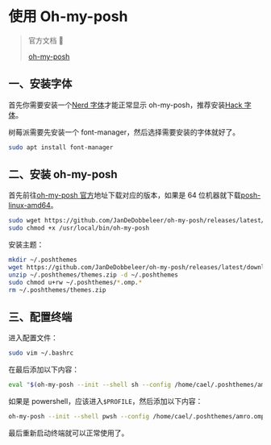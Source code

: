 # 使用 Oh-my-posh

> 官方文档 📝
>
> [oh-my-posh](https://ohmyposh.dev/docs)

## 一、安装字体

首先你需要安装一个[Nerd 字体](https://github.com/ryanoasis/nerd-fonts/releases)才能正常显示 oh-my-posh，推荐安装[Hack 字体](https://github.com/ryanoasis/nerd-fonts/releases/download/2.2.0-RC/Hack.zip)。

树莓派需要先安装一个 font-manager，然后选择需要安装的字体就好了。

```sh
sudo apt install font-manager
```

## 二、安装 oh-my-posh

首先前往[oh-my-posh 官方](https://github.com/JanDeDobbeleer/oh-my-posh/releases)地址下载对应的版本，如果是 64 位机器就下载[posh-linux-amd64](https://github.com/JanDeDobbeleer/oh-my-posh/releases/latest/download/posh-linux-amd64)。

```sh
sudo wget https://github.com/JanDeDobbeleer/oh-my-posh/releases/latest/download/posh-linux-amd64 -O /usr/local/bin/oh-my-posh
sudo chmod +x /usr/local/bin/oh-my-posh
```

安装主题：

```sh
mkdir ~/.poshthemes
wget https://github.com/JanDeDobbeleer/oh-my-posh/releases/latest/download/themes.zip -O ~/.poshthemes/themes.zip
unzip ~/.poshthemes/themes.zip -d ~/.poshthemes
sudo chmod u+rw ~/.poshthemes/*.omp.*
rm ~/.poshthemes/themes.zip
```

## 三、配置终端

进入配置文件：

```sh
sudo vim ~/.bashrc
```

在最后添加以下内容：

```sh
eval "$(oh-my-posh --init --shell sh --config /home/cael/.poshthemes/amro.omp.json)"
```

如果是 powershell，应该进入`$PROFILE`，然后添加以下内容：

```sh
oh-my-posh --init --shell pwsh --config /home/cael/.poshthemes/amro.omp.json | Invoke-Expression
```

最后重新启动终端就可以正常使用了。
